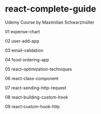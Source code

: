 # react-complete-guide

Udemy Course by Maximilian Schwarzmüller

01 expense-chart

02 user-add-app

03 email-validation

04 food-ordering-app

05 react-optimization-techniques

06 react-class-component

07 react-sending-http-request

08 react-building-custom-hook

09 react-custom-hook-http
